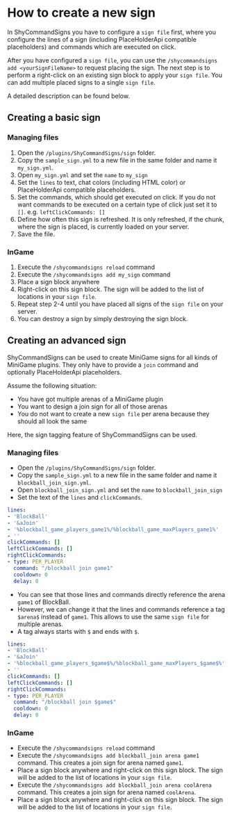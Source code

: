 # How to create a new sign

In ShyCommandSigns you have to configure a ``sign file`` first, where you configure
the lines of a sign (including PlaceHolderApi compatible placeholders) and commands
which are executed on click.

After you have configured a ``sign file``, you can use the ``/shycommandsigns add <yourSignFileName>`` to request placing the sign.
The next step is to perform a right-click on an existing sign block to apply your ``sign file``. You can add multiple placed signs to a single ``sign file``.

A detailed description can be found below.

## Creating a basic sign

### Managing files

1. Open the ``/plugins/ShyCommandSigns/sign`` folder.
2. Copy the ``sample_sign.yml`` to a new file in the same folder and name it ``my_sign.yml``.
3. Open ``my_sign.yml`` and set the ``name`` to ``my_sign``
4. Set the ``lines`` to text, chat colors (including HTML color) or PlaceHolderApi compatible placeholders.
5. Set the commands, which should get executed on click. If you do not want commands to be executed on a certain type of click just set it to ``[]``. e.g. ``leftClickCommands: []``
6. Define how often this sign is refreshed. It is only refreshed, if the chunk, where the sign is placed, is currently loaded on your server.
7. Save the file.

### InGame

1. Execute the ``/shycommandsigns reload`` command
2. Execute the ``/shycommandsigns add my_sign`` command
3. Place a sign block anywhere
4. Right-click on this sign block. The sign will be added to the list of locations in your ``sign file``.
5. Repeat step 2-4 until you have placed all signs of the ``sign file`` on your server.
6. You can destroy a sign by simply destroying the sign block.

## Creating an advanced sign

ShyCommandSigns can be used to create MiniGame signs for all kinds of MiniGame plugins. They only have to provide a ``join`` command and optionally PlaceHolderApi placeholders.

Assume the following situation:

* You have got multiple arenas of a MiniGame plugin
* You want to design a join sign for all of those arenas 
* You do not want to create a new ``sign file`` per arena because they should all look the same

Here, the sign tagging feature of ShyCommandSigns can be used. 

### Managing files

* Open the ``/plugins/ShyCommandSigns/sign`` folder.
* Copy the ``sample_sign.yml`` to a new file in the same folder and name it ``blockball_join_sign.yml``.
* Open ``blockball_join_sign.yml`` and set the ``name`` to ``blockball_join_sign``
* Set the text of the ``lines`` and ``clickCommands``.

```yaml
lines:
- 'BlockBall'
- '&aJoin'
- '%blockball_game_players_game1%/%blockball_game_maxPlayers_game1%'
- ''
clickCommands: []
leftClickCommands: []
rightClickCommands:
- type: PER_PLAYER
  command: "/blockball join game1"
  cooldown: 0
  delay: 0
```

* You can see that those lines and commands directly reference the arena ``game1`` of BlockBall. 
* However, we can change it that the lines and commands reference a tag ``$arena$`` instead of ``game1``. This allows to use the same ``sign file`` for multiple arenas.
* A tag always starts with ``$`` and ends with ``$``.

```yaml
lines:
- 'BlockBall'
- '&aJoin'
- '%blockball_game_players_$game$%/%blockball_game_maxPlayers_$game$%'
- ''
clickCommands: []
leftClickCommands: []
rightClickCommands:
- type: PER_PLAYER
  command: "/blockball join $game$"
  cooldown: 0
  delay: 0
```

### InGame

* Execute the ``/shycommandsigns reload`` command
* Execute the ``/shycommandsigns add blockball_join arena game1`` command. This creates a join sign for arena named ``game1``.
* Place a sign block anywhere and right-click on this sign block. The sign will be added to the list of locations in your ``sign file``.
* Execute the ``/shycommandsigns add blockball_join arena coolArena`` command. This creates a join sign for arena named ``coolArena``.
* Place a sign block anywhere and right-click on this sign block. The sign will be added to the list of locations in your ``sign file``.
